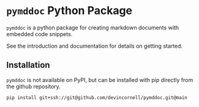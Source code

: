 # `pymddoc` Python Package

`pymddoc` is a python package for creating markdown documents with embedded code snippets.

See the introduction and documentation for details on getting started.

## Installation

`pymddoc` is not available on PyPI, but can be installed with pip directly from the github repository.

```
pip install git+ssh://git@github.com/devincornell/pymddoc.git@main
```
